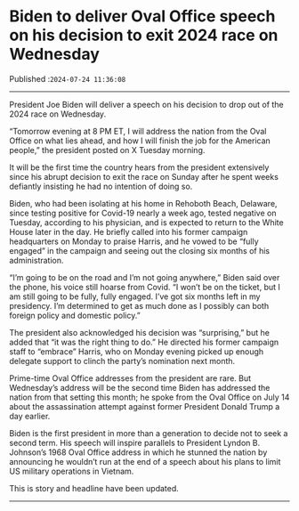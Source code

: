 # Biden to deliver Oval Office speech on his decision to exit 2024 race on Wednesday

Published :`2024-07-24 11:36:08`

---

President Joe Biden will deliver a speech on his decision to drop out of the 2024 race on Wednesday.

“Tomorrow evening at 8 PM ET, I will address the nation from the Oval Office on what lies ahead, and how I will finish the job for the American people,” the president posted on X Tuesday morning.

It will be the first time the country hears from the president extensively since his abrupt decision to exit the race on Sunday after he spent weeks defiantly insisting he had no intention of doing so.

Biden, who had been isolating at his home in Rehoboth Beach, Delaware, since testing positive for Covid-19 nearly a week ago, tested negative on Tuesday, according to his physician, and is expected to return to the White House later in the day. He briefly called into his former campaign headquarters on Monday to praise Harris, and he vowed to be “fully engaged” in the campaign and seeing out the closing six months of his administration.

“I’m going to be on the road and I’m not going anywhere,” Biden said over the phone, his voice still hoarse from Covid. “I won’t be on the ticket, but I am still going to be fully, fully engaged. I’ve got six months left in my presidency. I’m determined to get as much done as I possibly can both foreign policy and domestic policy.”

The president also acknowledged his decision was “surprising,” but he added that “it was the right thing to do.” He directed his former campaign staff to “embrace” Harris, who on Monday evening picked up enough delegate support to clinch the party’s nomination next month.

Prime-time Oval Office addresses from the president are rare. But Wednesday’s address will be the second time Biden has addressed the nation from that setting this month; he spoke from the Oval Office on July 14 about the assassination attempt against former President Donald Trump a day earlier.

Biden is the first president in more than a generation to decide not to seek a second term. His speech will inspire parallels to President Lyndon B. Johnson’s 1968 Oval Office address in which he stunned the nation by announcing he wouldn’t run at the end of a speech about his plans to limit US military operations in Vietnam.

This is story and headline have been updated.

---

